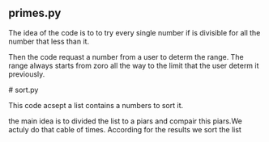 ## primes.py
<p>The idea of the code is to to try every single number if is divisible for all the number that less than it.

Then the code requast a number from a user to determ the range. The range always starts from zoro all the way to the limit that the user determ it previously.
</p>
# sort.py
<p>This code acsept a list contains a numbers to sort it.


the main idea is to divided the list to a piars and compair this piars.We actuly do that cable of times. According for the results we sort the list</p>